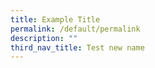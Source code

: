 ```yaml
---
title: Example Title
permalink: /default/permalink
description: ""
third_nav_title: Test new name
---
```


